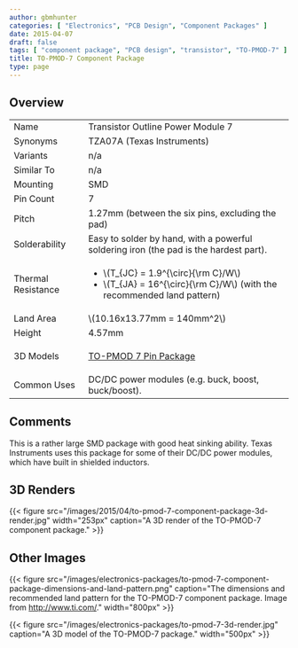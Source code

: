 ```yaml
---
author: gbmhunter
categories: [ "Electronics", "PCB Design", "Component Packages" ]
date: 2015-04-07
draft: false
tags: [ "component package", "PCB design", "transistor", "TO-PMOD-7" ]
title: TO-PMOD-7 Component Package
type: page
---
```


## Overview

<table>
<tbody >
<tr >

<td >Name
</td>

<td >Transistor Outline Power Module 7
</td>
</tr>
<tr >

<td >Synonyms
</td>

<td >TZA07A (Texas Instruments)
</td>
</tr>
<tr >

<td >Variants
</td>

<td >n/a
</td>
</tr>
<tr >

<td >Similar To
</td>

<td >n/a
</td>
</tr>
<tr >

<td >Mounting
</td>

<td >SMD
</td>
</tr>
<tr >

<td >Pin Count
</td>

<td >7
</td>
</tr>
<tr >

<td >Pitch
</td>

<td >1.27mm (between the six pins, excluding the pad)
</td>
</tr>
<tr >

<td >Solderability
</td>

<td >Easy to solder by hand, with a powerful soldering iron (the pad is the hardest part).
</td>
</tr>
<tr >

<td >Thermal Resistance
</td>

<td >

<ul>
<li>\(T_{JC} = 1.9^{\circ}{\rm C}/W\)</li>
<li>\(T_{JA} = 16^{\circ}{\rm C}/W\) (with the recommended land pattern)</li>
</ul>
</td>
</tr>
<tr >
<td >Land Area
</td>
<td >\(10.16x13.77mm = 140mm^2\)
</td>
</tr>
<tr >
<td >Height
</td>
<td >4.57mm
</td>
</tr>
<tr >

<td >3D Models
</td>

<td >
<p><a href="http://www.3dcontentcentral.com/secure/download-model.aspx?catalogid=171&amp;id=414473">TO-PMOD 7 Pin Package</a></p>
</td>
</tr>
<tr >

<td >Common Uses
</td>

<td >DC/DC power modules (e.g. buck, boost, buck/boost).
</td>
</tr>
</tbody>
</table>

## Comments

This is a rather large SMD package with good heat sinking ability. Texas Instruments uses this package for some of their DC/DC power modules, which have built in shielded inductors.

## 3D Renders

{{< figure src="/images/2015/04/to-pmod-7-component-package-3d-render.jpg" width="253px" caption="A 3D render of the TO-PMOD-7 component package."  >}}

## Other Images

{{< figure src="/images/electronics-packages/to-pmod-7-component-package-dimensions-and-land-pattern.png" caption="The dimensions and recommended land pattern for the TO-PMOD-7 component package. Image from http://www.ti.com/."  width="800px" >}}

{{< figure src="/images/electronics-packages/to-pmod-7-3d-render.jpg" caption="A 3D model of the TO-PMOD-7 package."  width="500px" >}}
